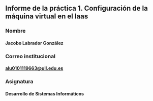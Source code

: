 ## Informe de la práctica 1. Configuración de la máquina virtual en el Iaas

### Nombre
#### Jacobo Labrador González
### Correo institucional
#### alu0101119663@ull.edu.es
### Asignatura
#### Desarrollo de Sistemas Informáticos


